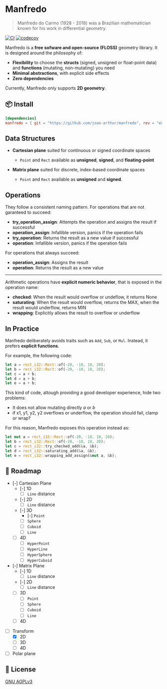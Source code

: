 # Manfredo

> Manfredo do Carmo (1928 - 2018) was a Brazilian mathematician known for his work in differential
> geometry.

[![CI](https://github.com/joao-arthur/manfredo/actions/workflows/ci.yaml/badge.svg)](https://github.com/joao-arthur/manfredo/actions/workflows/ci.yaml)
[![codecov](https://codecov.io/gh/joao-arthur/manfredo/graph/badge.svg?token=D1ZDT1FBZM)](https://codecov.io/gh/joao-arthur/manfredo)

Manfredo is a **free sofware and open-source (FLOSS)** geometry library. It is designed around the
philosophy of:

- **Flexibility** to choose the **structs** (signed, unsigned or float-point data) and **functions**
  (mutating, non-mutating) you need
- **Minimal abstractions**, with explicit side effects
- **Zero dependencies**

Currently, Manfredo only supports **2D geometry**.

## 📦️ Install

```toml
[dependencies]
manfredo = { git = "https://github.com/joao-arthur/manfredo", rev = "ed9fc12740a051c0c98d6278c5109b45d0679e58" }
```

## Data Structures

- **Cartesian plane** suited for continuous or signed coordinate spaces
    - `Point` and `Rect` available as **unsigned**, **signed**, and **floating-point**

- **Matrix plane** suited for discrete, index-based coordinate spaces
    - `Point` and `Rect` available as **unsigned** and **signed**.

## Operations

They follow a consistent naming pattern. For operations that are not garanteed to succeed:

- **try_operation_assign**: Attempts the operation and assigns the result if successful
- **operation_assign**: Infallible version, panics if the operation fails
- **try_operation**: Returns the result as a new value if successful
- **operation**: Infallible version, panics if the operation fails

For operations that always succeed:

- **operation_assign**: Assigns the result
- **operation**: Returns the result as a new value

---

Arithmetic operations have **explicit numeric behavior**, that is exposed in the operation name:

- **checked**: When the result would overflow or undeflow, it returns None
- **saturating**: When the result would overflow, returns the MAX, when the result would underflow,
  returns MIN
- **wrapping**: Explicitly allows the result to overflow or underflow

## In Practice

Manfredo deliberately avoids traits such as `Add`, `Sub`, or `Mul`. Instead, it prefers **explicit
functions**.

For example, the following code:

```rust
let a = rect_i32::Rect::of(-20, -10, 10, 20);
let b = rect_i32::Rect::of(-20, -10, 10, 20);
let c = a + b;
let d = a + b;
let e = a + b;
```

This kind of code, altough providing a good developer experience, hide two problems:

- It does not allow mutating directly _a_ or _b_
- if x1, y1, y2, y2 overflows or underflow, the operation should fail, clamp or wrap?

For this reason, Manfredo exposes this operation instead as:

```rust
let mut a = rect_i32::Rect::of(-20, -10, 10, 20);
let b = rect_i32::Rect::of(-20, -10, 10, 20);
let c = rect_i32::try_checked_add(&a, &b);
let d = rect_i32::saturating_add(&a, &b);
let e = rect_i32::wrapping_add_assign(&mut a, &b);
```

## 🚧 Roadmap

- [-] Cartesian Plane
  - [-] 1D
    - [ ] `Line` distance
  - [-] 2D
    - [ ] `Line` distance
  - [-] 3D
    - [-] `Point` 
    - [ ] `Sphere`
    - [ ] `Cuboid`
    - [ ] `Line`
  - [ ] 4D
    - [ ] `HyperPoint`
    - [ ] `HyperLine`
    - [ ] `HyperSphere`
    - [ ] `HyperCuboid`
- [-] Matrix Plane
  - [-] 1D
    - [ ] `Line` distance
  - [-] 2D
    - [ ] `Line` distance
  - [ ] 3D
    - [ ] `Point` 
    - [ ] `Sphere`
    - [ ] `Cuboid`
    - [ ] `Line`
  - [ ] 4D
- [ ] Transform
  - [x] 2D
  - [ ] 3D
  - [ ] 4D
- [ ] Polar plane

## 📜 License

[GNU AGPLv3](./LICENSE)
